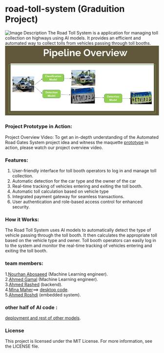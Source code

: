 # road-toll-system (Graduition Project)
![Image Description](https://github.com/nourhan412/JANUS_Automated_Road_Gates_System--Graduation_Project/blob/main/images/maquette.jpg)
The Road Toll System is a application for managing toll collection on highways using AI models. It provides an efficient and automated way to collect tolls from vehicles passing through toll booths.
![Image Description](https://github.com/mahmoudbahaa755/road-toll-system/blob/main/main%20pipeline.jpg)

### Project Prototype in Action:
Project Overview Video: To get an in-depth understanding of the Automated Road Gates System project idea and witness the maquette [prototype](https://www.youtube.com/watch?v=kQZk_uqAZas) in action, please watch our project overview video.

### Features:
  1. User-friendly interface for toll booth operators to log in and manage toll collection.
  2. Automatic detection for the car type and the owner of the car
  3. Real-time tracking of vehicles entering and exiting the toll booth.
  4. Automatic toll calculation based on vehicle type 
  5. Integrated payment gateway for seamless transactions.
  6. User authentication and role-based access control for enhanced security.
### How it Works:
The Road Toll System uses AI models to automatically detect the type of vehicle passing through the toll booth. It then calculates the appropriate toll based on the vehicle type and owner. Toll booth operators can easily log in to the system and monitor the real-time tracking of vehicles entering and exiting the toll booth.


### team members:
  1.[Nourhan Abosaeed](https://github.com/nourhan412) (Machine Learning engineer).<br>
  2.[Ahmed Gamal](https://github.com/ahmedgamal1254) (Machine Learning engineer).<br>
  3.[Ahmed Rashed](https://github.com/Ahmed1Rashed) (backend).<br>
  4.[Mina Maher](https://github.com/mina0maher)==> [desktop code](https://github.com/mina0maher/janus-desktop-app).<br>
  5.[Ahmed Roshdi](https://github.com/ahmedrashed) (embedded system).<br>
### other half of AI code :
 [deployment and rest of other models](https://github.com/nourhan412/JANUS_Automated_Road_Gates_System--Graduation_Project). 
### License
This project is licensed under the MIT License. For more information, see the LICENSE file.
